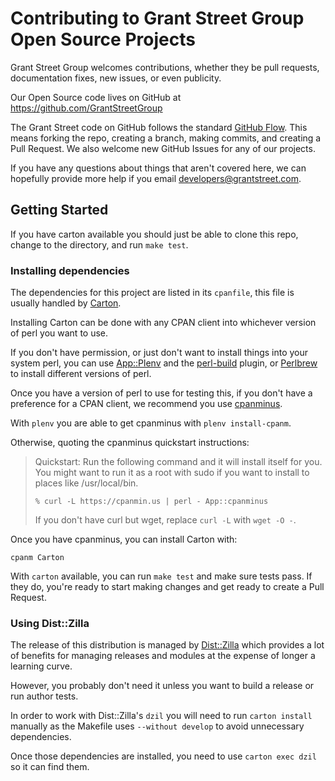 Contributing to Grant Street Group Open Source Projects
=======================================================

Grant Street Group welcomes contributions, whether they be pull requests,
documentation fixes, new issues, or even publicity.

Our Open Source code lives on GitHub at https://github.com/GrantStreetGroup

The Grant Street code on GitHub follows the standard [GitHub Flow](https://help.github.com/en/articles/github-flow).  This means forking the repo, creating a branch, making commits, and creating a Pull Request.  We also welcome new GitHub Issues for any of our projects.

If you have any questions about things that aren't covered here, we can hopefully provide more help if you email <developers@grantstreet.com>.

## Getting Started

If you have carton available you should just be able to
clone this repo, change to the directory, and run `make test`.

### Installing dependencies

The dependencies for this project are listed in its `cpanfile`,
this file is usually handled by [Carton](https://metacpan.org/pod/Carton).

Installing Carton can be done with any CPAN client into whichever version of perl you want to use.

If you don't have permission, or just don't want to install things into your system perl, you can use [App::Plenv](https://github.com/tokuhirom/plenv) and the [perl-build](https://github.com/tokuhirom/perl-build) plugin, or [Perlbrew](https://perlbrew.pl/) to install different versions of perl.

Once you have a version of perl to use for testing this, if you don't have a preference for a CPAN client, we recommend you use [cpanminus](https://metacpan.org/pod/App::cpanminus#Installing-to-system-perl).

With `plenv` you are able to get cpanminus with `plenv install-cpanm`.

Otherwise, quoting the cpanminus quickstart instructions:

> Quickstart: Run the following command and it will install itself for you.
> You might want to run it as a root with sudo if you want to
> install to places like /usr/local/bin.
>
>   `% curl -L https://cpanmin.us | perl - App::cpanminus`
>
> If you don't have curl but wget, replace `curl -L` with `wget -O -`.

Once you have cpanminus, you can install Carton with:

    cpanm Carton

With `carton` available, you can run `make test` and make sure tests pass.  If they do, you're ready to start making changes and get ready to create a Pull Request.

### Using Dist::Zilla

The release of this distribution is managed by [Dist::Zilla](http://dzil.org) which provides a lot of benefits for managing releases and modules at the expense of longer a learning curve.

However, you probably don't need it unless you want to build a release or run author tests.

In order to work with Dist::Zilla's `dzil` you will need to run `carton install` manually as the Makefile uses `--without develop` to avoid unnecessary dependencies.

Once those dependencies are installed, you need to use `carton exec dzil` so it can find them.

